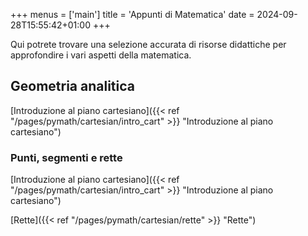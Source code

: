 +++
menus = ['main']
title = 'Appunti di Matematica'
date = 2024-09-28T15:55:42+01:00
+++

Qui potrete trovare una selezione accurata di risorse didattiche per approfondire i vari aspetti della matematica. 

<h2>Geometria analitica</h2>


[Introduzione al piano cartesiano]({{< ref "/pages/pymath/cartesian/intro_cart" >}}  "Introduzione al piano cartesiano")

<h3>Punti, segmenti e rette</h3>

[Introduzione al piano cartesiano]({{< ref "/pages/pymath/cartesian/intro_cart" >}}  "Introduzione al piano cartesiano")

[Rette]({{< ref "/pages/pymath/cartesian/rette" >}}  "Rette")
